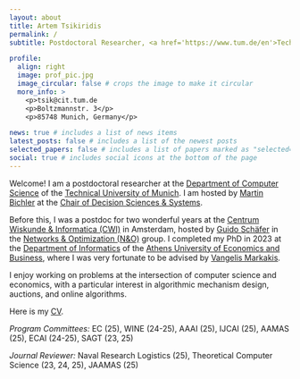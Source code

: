 ```yaml
---
layout: about
title: Artem Tsikiridis
permalink: /
subtitle: Postdoctoral Researcher, <a href='https://www.tum.de/en'>Technical University of Munich</a>.

profile:
  align: right
  image: prof_pic.jpg
  image_circular: false # crops the image to make it circular
  more_info: >
    <p>tsik@cit.tum.de
    <p>Boltzmannstr. 3</p>
    <p>85748 Munich, Germany</p>

news: true # includes a list of news items
latest_posts: false # includes a list of the newest posts
selected_papers: false # includes a list of papers marked as "selected={true}"
social: true # includes social icons at the bottom of the page
---
```


Welcome!  I am a postdoctoral researcher at the [Department of Computer Science](https://www.cs.cit.tum.de/en/cs/department/) of the [Technical University of Munich](https://www.tum.de/en). I am hosted by [Martin Bichler](https://www.cs.cit.tum.de/en/dss/bichler/) at the [Chair of Decision Sciences & Systems](https://www.cs.cit.tum.de/en/dss/home/).  

Before this, I was a postdoc for two wonderful years at the [Centrum Wiskunde & Informatica (CWI)](https://www.cwi.nl/en/) in Amsterdam, hosted by [Guido Schäfer](https://homepages.cwi.nl/~schaefer/) in the [Networks & Optimization (N&O)](https://www.cwi.nl/en/groups/networks-and-optimization/) group.  I completed my PhD in 2023 at the [Department of Informatics](https://www.dept.aueb.gr/en/cs) of the [Athens University of Economics and Business](https://www.dept.aueb.gr/en/cs), where I was very fortunate to be advised by [Vangelis Markakis](http://pages.cs.aueb.gr/~markakis/).  

I enjoy working on problems at the intersection of computer science and economics, with a particular interest in algorithmic mechanism design, auctions, and online algorithms.

Here is my [CV](/assets/pdf/academic-cv.pdf).


*Program Committees:* EC (25), WINE (24-25), AAAI (25), IJCAI (25), AAMAS (25), ECAI (24-25), SAGT (23, 25)

*Journal Reviewer:* Naval Research Logistics (25), Theoretical Computer Science (23, 24, 25), JAAMAS (25)
